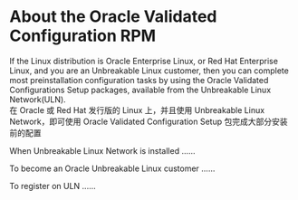 # About the Oracle Validated Configuration RPM
If the Linux distribution is Oracle Enterprise Linux, or Red Hat Enterprise Linux, and you are an Unbreakable Linux customer, then you can complete most preinstallation configuration tasks by using the Oracle Validated Configurations Setup packages, available from the Unbreakable Linux Network(ULN).  
在 Oracle 或 Red Hat 发行版的 Linux 上，并且使用 Unbreakable Linux Network，即可使用 Oracle Validated Configuration Setup 包完成大部分安装前的配置  

When Unbreakable Linux Network is installed ......  

To become an Oracle Unbreakable Linux customer ......  

To register on ULN ......